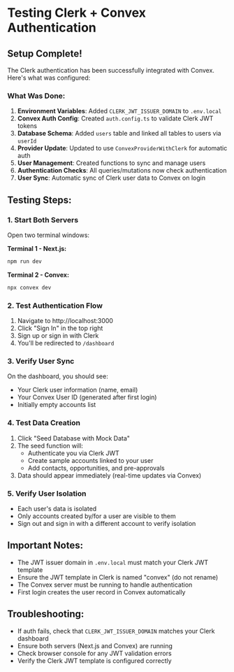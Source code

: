 # Testing Clerk + Convex Authentication

## Setup Complete!
The Clerk authentication has been successfully integrated with Convex. Here's what was configured:

### What Was Done:
1. **Environment Variables**: Added `CLERK_JWT_ISSUER_DOMAIN` to `.env.local`
2. **Convex Auth Config**: Created `auth.config.ts` to validate Clerk JWT tokens
3. **Database Schema**: Added `users` table and linked all tables to users via `userId`
4. **Provider Update**: Updated to use `ConvexProviderWithClerk` for automatic auth
5. **User Management**: Created functions to sync and manage users
6. **Authentication Checks**: All queries/mutations now check authentication
7. **User Sync**: Automatic sync of Clerk user data to Convex on login

## Testing Steps:

### 1. Start Both Servers
Open two terminal windows:

**Terminal 1 - Next.js:**
```bash
npm run dev
```

**Terminal 2 - Convex:**
```bash
npx convex dev
```

### 2. Test Authentication Flow
1. Navigate to http://localhost:3000
2. Click "Sign In" in the top right
3. Sign up or sign in with Clerk
4. You'll be redirected to `/dashboard`

### 3. Verify User Sync
On the dashboard, you should see:
- Your Clerk user information (name, email)
- Your Convex User ID (generated after first login)
- Initially empty accounts list

### 4. Test Data Creation
1. Click "Seed Database with Mock Data"
2. The seed function will:
   - Authenticate you via Clerk JWT
   - Create sample accounts linked to your user
   - Add contacts, opportunities, and pre-approvals
3. Data should appear immediately (real-time updates via Convex)

### 5. Verify User Isolation
- Each user's data is isolated
- Only accounts created by/for a user are visible to them
- Sign out and sign in with a different account to verify isolation

## Important Notes:
- The JWT issuer domain in `.env.local` must match your Clerk JWT template
- Ensure the JWT template in Clerk is named "convex" (do not rename)
- The Convex server must be running to handle authentication
- First login creates the user record in Convex automatically

## Troubleshooting:
- If auth fails, check that `CLERK_JWT_ISSUER_DOMAIN` matches your Clerk dashboard
- Ensure both servers (Next.js and Convex) are running
- Check browser console for any JWT validation errors
- Verify the Clerk JWT template is configured correctly
